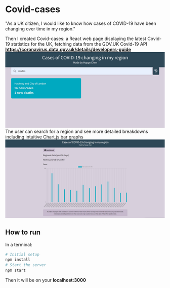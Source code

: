 # Covid-cases
"As a UK citizen, I would like to know how cases of COVID-19 have been changing over time in my region."

Then I created Covid-cases: a React web page displaying the latest Covid-19 statistics for the UK, fetching data from the GOV.UK Covid-19 API  **https://coronavirus.data.gov.uk/details/developers-guide**
![image](/searchPage.jpg)
The user can search for a region and see more detailed breakdowns including intuitive Chart.js bar graphs
![image](/detailPage.jpg)

## How to run
In a terminal:
```bash
# Initial setup
npm install
# Start the server
npm start
```

Then it will be on your **localhost:3000**

